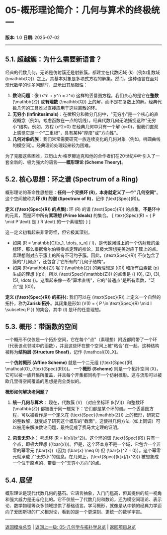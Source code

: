 # 05-概形理论简介：几何与算术的终极统一

**版本**: 1.0
**日期**: 2025-07-02

---

## 5.1. 超越簇：为什么需要新语言？

经典的代数几何，无论是仿射簇还是射影簇，都建立在代数闭域 \(k\)（例如复数域 \(\mathbb{C}\)）之上。其基本对象是多项式方程的解集。然而，这种语言在面对现代数学的许多问题时，显示出其局限性：

1. **数论问题**：像 \(x^n + y^n = z^n\) 这样的丢番图方程，我们关心的是它在**整数** \(\mathbb{Z}\) 或**有理数** \(\mathbb{Q}\) 上的解，而不是在复数上的解。经典代数几何的工具难以直接应用于这些离散的环。
2. **无穷小 (Infinitesimals)**：在微积分和微分几何中，"无穷小"是一个核心的直观概念（例如，考虑函数在一点的切线）。经典代数几何无法捕捉这种"无穷小"结构。例如，方程 \(x^2=0\) 在经典几何中只有一个解 \(x=0\)，但我们直观上感觉它是一个"二重根"，具有某种"厚度"或"方向性"。
3. **几何对象的族**：我们常常需要研究一族连续变化的几何对象（例如，椭圆曲线的模空间）。经典理论处理起来较为困难。

为了克服这些困难，亚历山大·格罗滕迪克和他的合作者们在20世纪中叶引入了一套全新的、极为强大的语言——**概形理论 (Scheme Theory)**。

## 5.2. 核心思想：环之谱 (Spectrum of a Ring)

概形理论的革命性思想是：**任何一个交换环 \(R\)，本身就定义了一个"几何空间"**。这个空间被称为**环 \(R\) 的谱 (Spectrum of R)**，记作 \(\text{Spec}(R)\)。

**定义 (\(\text{Spec}(R)\) 的点集):**
环 \(R\) 的谱 \(\text{Spec}(R)\) 的点集，**不是**环中的元素，而是环中所有**素理想 (Prime Ideals)** 的集合。
\[ \text{Spec}(R) = \{ P \mid P \text{ 是 } R \text{ 的一个素理想} \} \]

这一定义初看起来非常奇怪，但它极其深刻。

- 如果 \(R = \mathbb{C}[x_1, \dots, x_n] / I\)，是代数闭域上的一个仿射簇的坐标环，那么根据希尔伯特零点定理的推论，其极大理想完美对应于簇上的点。素理想则对应于簇上的所有不可约子簇。因此，\(\text{Spec}(R)\) 不仅包含了簇的"几何点"，还包含了它所有的"几何子结构"。
- 如果 \(R=\mathbb{Z}\) 呢？\(\mathbb{Z}\) 的素理想是 \((0)\) 和所有由素数 \(p\) 生成的理想 \((p)\)。所以 \(\text{Spec}(\mathbb{Z})\) 的点集是 \(\{ (0), (2), (3), (5), \dots \}\)。这看起来像一条"算术直线"，它的"普通点"是所有素数，"泛点"是 \((0)\)。

**定义 (\(\text{Spec}(R)\) 的拓扑):**
我们可以在 \(\text{Spec}(R)\) 上定义一个自然的拓扑，称为**Zariski拓扑**。其闭集是形如 \(V(I) = \{ P \in \text{Spec}(R) \mid I \subseteq P \}\) 的集合，其中 \(I\) 是环的任意理想。

## 5.3. 概形：带函数的空间

一个概形不仅仅是一个拓扑空间，它在每个"点"（素理想）附近都附带了一个环（代表该点邻域中的函数），并且这些环在整个空间上被"粘合"在一起。这种结构被称为**结构层 (Structure Sheaf)**，记作 \(\mathcal{O}_X\)。

一个**仿射概形 (Affine Scheme)** 就是一个二元组 \((\text{Spec}(R), \mathcal{O}_{\text{Spec}(R)})\)。
一个**概形 (Scheme)** 则是一个拓扑空间 \(X\)，它可以被一族开集所覆盖，并且每个开集都同构于一个仿射概形。这与流形可以被欧几里得空间覆盖的思想是完全类似的。

**概形如何解决老问题？**

1. **统一几何与算术**：
    现在，代数簇 \(V\) （对应坐标环 \(k[V]\)）和整数环 \(\mathbb{Z}\) 都被置于同一框架下：它们都是某个环的谱。一个丢番图方程，可以被看作是一个定义在 \(\text{Spec}(\mathbb{Z})\) 上的概形，研究它的整数解，就变成了研究这个概形的"截面"。这使得几何方法（如上同调）可以被用来解决数论问题，最终促成了费马大定理的证明。

2. **包含无穷小**：
    考虑环 \(R = k[x]/(x^2)\)。这个环的谱 \(\text{Spec}(R)\) 只有一个点，即极大理想 \((\bar{x})\)。但是，这个环本身不是一个域，它包含一个非零的幂零元 \(\bar{x}\)（因为 \(\bar{x} \neq 0\) 但 \(\bar{x}^2 = 0\)）。这个幂零元就承载了"无穷小"的信息。在几何上，\(\text{Spec}(k[x]/(x^2))\) 被想象成一个位于原点的、带着一个"无穷小方向"的点。

## 5.4. 展望

概形理论是现代代数几何的基石。它语言抽象，入门门槛高，但其提供的统一视角和强大威力是无与伦比的。它不仅统一了代数几何和数论，还为模空间理论、表示论、数学物理等众多领域提供了基础语言。学习概形，就像是从牛顿的经典力学迈向了爱因斯坦的广义相对论，看到的是一个更深刻、更统一的数学宇宙。

---
[返回模块总览](./00-模块总览.md) | [返回上一级: 05-几何学与拓扑学总览](../00-05-几何与拓扑总览.md) | [返回项目总览](../../09-项目总览/00-项目总览.md)
